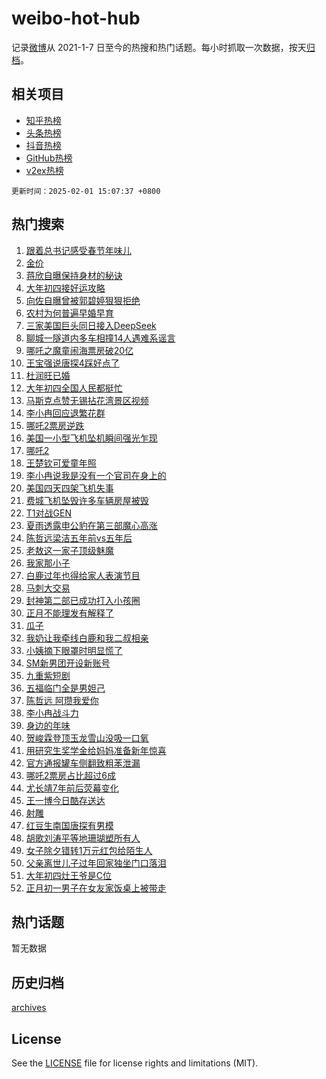 # weibo-hot-hub

记录[微博](https://www.weibo.com)从 2021-1-7 日至今的热搜和热门话题。每小时抓取一次数据，按天[归档](archives)。

## 相关项目

- [知乎热榜](https://github.com/lonnyzhang423/zhihu-hot-hub)
- [头条热榜](https://github.com/lonnyzhang423/toutiao-hot-hub)
- [抖音热榜](https://github.com/lonnyzhang423/douyin-hot-hub)
- [GitHub热榜](https://github.com/lonnyzhang423/github-hot-hub)
- [v2ex热榜](https://github.com/lonnyzhang423/v2ex-hot-hub)


`更新时间：2025-02-01 15:07:37 +0800`

## 热门搜索

1. [跟着总书记感受春节年味儿](https://m.weibo.cn/search?containerid=100103type%3D1%26t%3D10%26q%3D%23%E8%B7%9F%E7%9D%80%E6%80%BB%E4%B9%A6%E8%AE%B0%E6%84%9F%E5%8F%97%E6%98%A5%E8%8A%82%E5%B9%B4%E5%91%B3%E5%84%BF%23&stream_entry_id=51&isnewpage=1&extparam=seat%3D1%26cate%3D10103%26q%3D%2523%25E8%25B7%259F%25E7%259D%2580%25E6%2580%25BB%25E4%25B9%25A6%25E8%25AE%25B0%25E6%2584%259F%25E5%258F%2597%25E6%2598%25A5%25E8%258A%2582%25E5%25B9%25B4%25E5%2591%25B3%25E5%2584%25BF%2523%26dgr%3D0%26filter_type%3Drealtimehot%26pos%3D0%26c_type%3D51%26stream_entry_id%3D51%26display_time%3D1738393656%26pre_seqid%3D173839365611501097971116)
1. [金价](https://m.weibo.cn/search?containerid=100103type%3D1%26t%3D10%26q%3D%E9%87%91%E4%BB%B7&stream_entry_id=31&isnewpage=1&extparam=seat%3D1%26flag%3D2%26stream_entry_id%3D31%26realpos%3D1%26lcate%3D5001%26q%3D%25E9%2587%2591%25E4%25BB%25B7%26dgr%3D0%26filter_type%3Drealtimehot%26pos%3D0%26c_type%3D31%26band_rank%3D1%26cate%3D5001%26display_time%3D1738393656%26pre_seqid%3D173839365611501097971116)
1. [蒋欣自曝保持身材的秘诀](https://m.weibo.cn/search?containerid=100103type%3D1%26t%3D10%26q%3D%23%E8%92%8B%E6%AC%A3%E8%87%AA%E6%9B%9D%E4%BF%9D%E6%8C%81%E8%BA%AB%E6%9D%90%E7%9A%84%E7%A7%98%E8%AF%80%23&stream_entry_id=31&isnewpage=1&extparam=seat%3D1%26flag%3D1%26stream_entry_id%3D31%26realpos%3D2%26lcate%3D5001%26q%3D%2523%25E8%2592%258B%25E6%25AC%25A3%25E8%2587%25AA%25E6%259B%259D%25E4%25BF%259D%25E6%258C%2581%25E8%25BA%25AB%25E6%259D%2590%25E7%259A%2584%25E7%25A7%2598%25E8%25AF%2580%2523%26dgr%3D0%26filter_type%3Drealtimehot%26pos%3D1%26c_type%3D31%26band_rank%3D2%26cate%3D5001%26display_time%3D1738393656%26pre_seqid%3D173839365611501097971116)
1. [大年初四接好运攻略](https://m.weibo.cn/search?containerid=100103type%3D1%26t%3D10%26q%3D%23%E5%A4%A7%E5%B9%B4%E5%88%9D%E5%9B%9B%E6%8E%A5%E5%A5%BD%E8%BF%90%E6%94%BB%E7%95%A5%23&stream_entry_id=31&isnewpage=1&extparam=seat%3D1%26flag%3D0%26stream_entry_id%3D31%26realpos%3D3%26lcate%3D5001%26q%3D%2523%25E5%25A4%25A7%25E5%25B9%25B4%25E5%2588%259D%25E5%259B%259B%25E6%258E%25A5%25E5%25A5%25BD%25E8%25BF%2590%25E6%2594%25BB%25E7%2595%25A5%2523%26dgr%3D0%26filter_type%3Drealtimehot%26pos%3D2%26c_type%3D31%26band_rank%3D3%26cate%3D5001%26display_time%3D1738393656%26pre_seqid%3D173839365611501097971116)
1. [向佐自曝曾被郭碧婷狠狠拒绝](https://m.weibo.cn/search?containerid=100103type%3D1%26t%3D10%26q%3D%E5%90%91%E4%BD%90%E8%87%AA%E6%9B%9D%E6%9B%BE%E8%A2%AB%E9%83%AD%E7%A2%A7%E5%A9%B7%E7%8B%A0%E7%8B%A0%E6%8B%92%E7%BB%9D&stream_entry_id=31&isnewpage=1&extparam=seat%3D1%26flag%3D2%26stream_entry_id%3D31%26realpos%3D4%26lcate%3D5001%26q%3D%25E5%2590%2591%25E4%25BD%2590%25E8%2587%25AA%25E6%259B%259D%25E6%259B%25BE%25E8%25A2%25AB%25E9%2583%25AD%25E7%25A2%25A7%25E5%25A9%25B7%25E7%258B%25A0%25E7%258B%25A0%25E6%258B%2592%25E7%25BB%259D%26dgr%3D0%26filter_type%3Drealtimehot%26pos%3D3%26c_type%3D31%26band_rank%3D4%26cate%3D5001%26display_time%3D1738393656%26pre_seqid%3D173839365611501097971116)
1. [农村为何普遍早婚早育](https://m.weibo.cn/search?containerid=100103type%3D1%26t%3D10%26q%3D%23%E5%86%9C%E6%9D%91%E4%B8%BA%E4%BD%95%E6%99%AE%E9%81%8D%E6%97%A9%E5%A9%9A%E6%97%A9%E8%82%B2%23&stream_entry_id=31&isnewpage=1&extparam=seat%3D1%26flag%3D1%26stream_entry_id%3D31%26realpos%3D5%26lcate%3D5001%26q%3D%2523%25E5%2586%259C%25E6%259D%2591%25E4%25B8%25BA%25E4%25BD%2595%25E6%2599%25AE%25E9%2581%258D%25E6%2597%25A9%25E5%25A9%259A%25E6%2597%25A9%25E8%2582%25B2%2523%26dgr%3D0%26filter_type%3Drealtimehot%26pos%3D4%26c_type%3D31%26band_rank%3D5%26cate%3D5001%26display_time%3D1738393656%26pre_seqid%3D173839365611501097971116)
1. [三家美国巨头同日接入DeepSeek](https://m.weibo.cn/search?containerid=100103type%3D1%26t%3D10%26q%3D%23%E4%B8%89%E5%AE%B6%E7%BE%8E%E5%9B%BD%E5%B7%A8%E5%A4%B4%E5%90%8C%E6%97%A5%E6%8E%A5%E5%85%A5DeepSeek%23&stream_entry_id=31&isnewpage=1&extparam=seat%3D1%26flag%3D0%26stream_entry_id%3D31%26realpos%3D6%26lcate%3D5001%26q%3D%2523%25E4%25B8%2589%25E5%25AE%25B6%25E7%25BE%258E%25E5%259B%25BD%25E5%25B7%25A8%25E5%25A4%25B4%25E5%2590%258C%25E6%2597%25A5%25E6%258E%25A5%25E5%2585%25A5DeepSeek%2523%26dgr%3D0%26filter_type%3Drealtimehot%26pos%3D5%26c_type%3D31%26band_rank%3D6%26cate%3D5001%26display_time%3D1738393656%26pre_seqid%3D173839365611501097971116)
1. [聊城一隧道内多车相撞14人遇难系谣言](https://m.weibo.cn/search?containerid=100103type%3D1%26t%3D10%26q%3D%23%E8%81%8A%E5%9F%8E%E4%B8%80%E9%9A%A7%E9%81%93%E5%86%85%E5%A4%9A%E8%BD%A6%E7%9B%B8%E6%92%9E14%E4%BA%BA%E9%81%87%E9%9A%BE%E7%B3%BB%E8%B0%A3%E8%A8%80%23&stream_entry_id=31&isnewpage=1&extparam=seat%3D1%26band_rank%3D7%26stream_entry_id%3D31%26adid%3D275014%26lcate%3D5001%26q%3D%2523%25E8%2581%258A%25E5%259F%258E%25E4%25B8%2580%25E9%259A%25A7%25E9%2581%2593%25E5%2586%2585%25E5%25A4%259A%25E8%25BD%25A6%25E7%259B%25B8%25E6%2592%259E14%25E4%25BA%25BA%25E9%2581%2587%25E9%259A%25BE%25E7%25B3%25BB%25E8%25B0%25A3%25E8%25A8%2580%2523%26dgr%3D0%26filter_type%3Drealtimehot%26pos%3D6%26c_type%3D31%26is_ad_pos%3D1%26cate%3D5001%26display_time%3D1738393656%26pre_seqid%3D173839365611501097971116)
1. [哪吒之魔童闹海票房破20亿](https://m.weibo.cn/search?containerid=100103type%3D1%26t%3D10%26q%3D%23%E5%93%AA%E5%90%92%E4%B9%8B%E9%AD%94%E7%AB%A5%E9%97%B9%E6%B5%B7%E7%A5%A8%E6%88%BF%E7%A0%B420%E4%BA%BF%23&stream_entry_id=31&isnewpage=1&extparam=seat%3D1%26flag%3D1%26stream_entry_id%3D31%26realpos%3D7%26lcate%3D5001%26q%3D%2523%25E5%2593%25AA%25E5%2590%2592%25E4%25B9%258B%25E9%25AD%2594%25E7%25AB%25A5%25E9%2597%25B9%25E6%25B5%25B7%25E7%25A5%25A8%25E6%2588%25BF%25E7%25A0%25B420%25E4%25BA%25BF%2523%26dgr%3D0%26filter_type%3Drealtimehot%26pos%3D7%26c_type%3D31%26band_rank%3D7%26cate%3D5001%26display_time%3D1738393656%26pre_seqid%3D173839365611501097971116)
1. [王宝强说唐探4踩好点了](https://m.weibo.cn/search?containerid=100103type%3D1%26t%3D10%26q%3D%23%E7%8E%8B%E5%AE%9D%E5%BC%BA%E8%AF%B4%E5%94%90%E6%8E%A24%E8%B8%A9%E5%A5%BD%E7%82%B9%E4%BA%86%23&stream_entry_id=31&isnewpage=1&extparam=seat%3D1%26flag%3D1%26stream_entry_id%3D31%26realpos%3D8%26lcate%3D5001%26q%3D%2523%25E7%258E%258B%25E5%25AE%259D%25E5%25BC%25BA%25E8%25AF%25B4%25E5%2594%2590%25E6%258E%25A24%25E8%25B8%25A9%25E5%25A5%25BD%25E7%2582%25B9%25E4%25BA%2586%2523%26dgr%3D0%26filter_type%3Drealtimehot%26pos%3D8%26c_type%3D31%26band_rank%3D8%26cate%3D5001%26display_time%3D1738393656%26pre_seqid%3D173839365611501097971116)
1. [杜润旺已婚](https://m.weibo.cn/search?containerid=100103type%3D1%26t%3D10%26q%3D%23%E6%9D%9C%E6%B6%A6%E6%97%BA%E5%B7%B2%E5%A9%9A%23&stream_entry_id=31&isnewpage=1&extparam=seat%3D1%26flag%3D1%26stream_entry_id%3D31%26realpos%3D9%26lcate%3D5001%26q%3D%2523%25E6%259D%259C%25E6%25B6%25A6%25E6%2597%25BA%25E5%25B7%25B2%25E5%25A9%259A%2523%26dgr%3D0%26filter_type%3Drealtimehot%26pos%3D9%26c_type%3D31%26band_rank%3D9%26cate%3D5001%26display_time%3D1738393656%26pre_seqid%3D173839365611501097971116)
1. [大年初四全国人民都挺忙](https://m.weibo.cn/search?containerid=100103type%3D1%26t%3D10%26q%3D%23%E5%A4%A7%E5%B9%B4%E5%88%9D%E5%9B%9B%E5%85%A8%E5%9B%BD%E4%BA%BA%E6%B0%91%E9%83%BD%E6%8C%BA%E5%BF%99%23&stream_entry_id=31&isnewpage=1&extparam=seat%3D1%26flag%3D0%26stream_entry_id%3D31%26realpos%3D10%26lcate%3D5001%26q%3D%2523%25E5%25A4%25A7%25E5%25B9%25B4%25E5%2588%259D%25E5%259B%259B%25E5%2585%25A8%25E5%259B%25BD%25E4%25BA%25BA%25E6%25B0%2591%25E9%2583%25BD%25E6%258C%25BA%25E5%25BF%2599%2523%26dgr%3D0%26filter_type%3Drealtimehot%26pos%3D10%26c_type%3D31%26band_rank%3D10%26cate%3D5001%26display_time%3D1738393656%26pre_seqid%3D173839365611501097971116)
1. [马斯克点赞无锡拈花湾景区视频](https://m.weibo.cn/search?containerid=100103type%3D1%26t%3D10%26q%3D%23%E9%A9%AC%E6%96%AF%E5%85%8B%E7%82%B9%E8%B5%9E%E6%97%A0%E9%94%A1%E6%8B%88%E8%8A%B1%E6%B9%BE%E6%99%AF%E5%8C%BA%E8%A7%86%E9%A2%91%23&stream_entry_id=31&isnewpage=1&extparam=seat%3D1%26flag%3D1%26stream_entry_id%3D31%26realpos%3D11%26lcate%3D5001%26q%3D%2523%25E9%25A9%25AC%25E6%2596%25AF%25E5%2585%258B%25E7%2582%25B9%25E8%25B5%259E%25E6%2597%25A0%25E9%2594%25A1%25E6%258B%2588%25E8%258A%25B1%25E6%25B9%25BE%25E6%2599%25AF%25E5%258C%25BA%25E8%25A7%2586%25E9%25A2%2591%2523%26dgr%3D0%26filter_type%3Drealtimehot%26pos%3D11%26c_type%3D31%26band_rank%3D11%26cate%3D5001%26display_time%3D1738393656%26pre_seqid%3D173839365611501097971116)
1. [李小冉回应退繁花群](https://m.weibo.cn/search?containerid=100103type%3D1%26t%3D10%26q%3D%23%E6%9D%8E%E5%B0%8F%E5%86%89%E5%9B%9E%E5%BA%94%E9%80%80%E7%B9%81%E8%8A%B1%E7%BE%A4%23&stream_entry_id=31&isnewpage=1&extparam=seat%3D1%26flag%3D2%26stream_entry_id%3D31%26realpos%3D12%26lcate%3D5001%26q%3D%2523%25E6%259D%258E%25E5%25B0%258F%25E5%2586%2589%25E5%259B%259E%25E5%25BA%2594%25E9%2580%2580%25E7%25B9%2581%25E8%258A%25B1%25E7%25BE%25A4%2523%26dgr%3D0%26filter_type%3Drealtimehot%26pos%3D12%26c_type%3D31%26band_rank%3D12%26cate%3D5001%26display_time%3D1738393656%26pre_seqid%3D173839365611501097971116)
1. [哪吒2票房逆跌](https://m.weibo.cn/search?containerid=100103type%3D1%26t%3D10%26q%3D%23%E5%93%AA%E5%90%922%E7%A5%A8%E6%88%BF%E9%80%86%E8%B7%8C%23&stream_entry_id=31&isnewpage=1&extparam=seat%3D1%26flag%3D2%26stream_entry_id%3D31%26realpos%3D13%26lcate%3D5001%26q%3D%2523%25E5%2593%25AA%25E5%2590%25922%25E7%25A5%25A8%25E6%2588%25BF%25E9%2580%2586%25E8%25B7%258C%2523%26dgr%3D0%26filter_type%3Drealtimehot%26pos%3D13%26c_type%3D31%26band_rank%3D13%26cate%3D5001%26display_time%3D1738393656%26pre_seqid%3D173839365611501097971116)
1. [美国一小型飞机坠机瞬间强光乍现](https://m.weibo.cn/search?containerid=100103type%3D1%26t%3D10%26q%3D%23%E7%BE%8E%E5%9B%BD%E4%B8%80%E5%B0%8F%E5%9E%8B%E9%A3%9E%E6%9C%BA%E5%9D%A0%E6%9C%BA%E7%9E%AC%E9%97%B4%E5%BC%BA%E5%85%89%E4%B9%8D%E7%8E%B0%23&stream_entry_id=31&isnewpage=1&extparam=seat%3D1%26flag%3D1%26stream_entry_id%3D31%26realpos%3D14%26lcate%3D5001%26q%3D%2523%25E7%25BE%258E%25E5%259B%25BD%25E4%25B8%2580%25E5%25B0%258F%25E5%259E%258B%25E9%25A3%259E%25E6%259C%25BA%25E5%259D%25A0%25E6%259C%25BA%25E7%259E%25AC%25E9%2597%25B4%25E5%25BC%25BA%25E5%2585%2589%25E4%25B9%258D%25E7%258E%25B0%2523%26dgr%3D0%26filter_type%3Drealtimehot%26pos%3D14%26c_type%3D31%26band_rank%3D14%26cate%3D5001%26display_time%3D1738393656%26pre_seqid%3D173839365611501097971116)
1. [哪吒2](https://m.weibo.cn/search?containerid=100103type%3D1%26t%3D10%26q%3D%E5%93%AA%E5%90%922&stream_entry_id=31&isnewpage=1&extparam=seat%3D1%26flag%3D0%26stream_entry_id%3D31%26realpos%3D15%26lcate%3D5001%26q%3D%25E5%2593%25AA%25E5%2590%25922%26dgr%3D0%26filter_type%3Drealtimehot%26pos%3D15%26c_type%3D31%26band_rank%3D15%26cate%3D5001%26display_time%3D1738393656%26pre_seqid%3D173839365611501097971116)
1. [王楚钦可爱童年照](https://m.weibo.cn/search?containerid=100103type%3D1%26t%3D10%26q%3D%E7%8E%8B%E6%A5%9A%E9%92%A6%E5%8F%AF%E7%88%B1%E7%AB%A5%E5%B9%B4%E7%85%A7&stream_entry_id=31&isnewpage=1&extparam=seat%3D1%26flag%3D1%26stream_entry_id%3D31%26realpos%3D16%26lcate%3D5001%26q%3D%25E7%258E%258B%25E6%25A5%259A%25E9%2592%25A6%25E5%258F%25AF%25E7%2588%25B1%25E7%25AB%25A5%25E5%25B9%25B4%25E7%2585%25A7%26dgr%3D0%26filter_type%3Drealtimehot%26pos%3D16%26c_type%3D31%26band_rank%3D16%26cate%3D5001%26display_time%3D1738393656%26pre_seqid%3D173839365611501097971116)
1. [李小冉说我是没有一个官司在身上的](https://m.weibo.cn/search?containerid=100103type%3D1%26t%3D10%26q%3D%23%E6%9D%8E%E5%B0%8F%E5%86%89%E8%AF%B4%E6%88%91%E6%98%AF%E6%B2%A1%E6%9C%89%E4%B8%80%E4%B8%AA%E5%AE%98%E5%8F%B8%E5%9C%A8%E8%BA%AB%E4%B8%8A%E7%9A%84%23&stream_entry_id=31&isnewpage=1&extparam=seat%3D1%26flag%3D0%26stream_entry_id%3D31%26realpos%3D17%26lcate%3D5001%26q%3D%2523%25E6%259D%258E%25E5%25B0%258F%25E5%2586%2589%25E8%25AF%25B4%25E6%2588%2591%25E6%2598%25AF%25E6%25B2%25A1%25E6%259C%2589%25E4%25B8%2580%25E4%25B8%25AA%25E5%25AE%2598%25E5%258F%25B8%25E5%259C%25A8%25E8%25BA%25AB%25E4%25B8%258A%25E7%259A%2584%2523%26dgr%3D0%26filter_type%3Drealtimehot%26pos%3D17%26c_type%3D31%26band_rank%3D17%26cate%3D5001%26display_time%3D1738393656%26pre_seqid%3D173839365611501097971116)
1. [美国四天四架飞机失事](https://m.weibo.cn/search?containerid=100103type%3D1%26t%3D10%26q%3D%23%E7%BE%8E%E5%9B%BD%E5%9B%9B%E5%A4%A9%E5%9B%9B%E6%9E%B6%E9%A3%9E%E6%9C%BA%E5%A4%B1%E4%BA%8B%23&stream_entry_id=31&isnewpage=1&extparam=seat%3D1%26flag%3D0%26stream_entry_id%3D31%26realpos%3D18%26lcate%3D5001%26q%3D%2523%25E7%25BE%258E%25E5%259B%25BD%25E5%259B%259B%25E5%25A4%25A9%25E5%259B%259B%25E6%259E%25B6%25E9%25A3%259E%25E6%259C%25BA%25E5%25A4%25B1%25E4%25BA%258B%2523%26dgr%3D0%26filter_type%3Drealtimehot%26pos%3D18%26c_type%3D31%26band_rank%3D18%26cate%3D5001%26display_time%3D1738393656%26pre_seqid%3D173839365611501097971116)
1. [费城飞机坠毁许多车辆房屋被毁](https://m.weibo.cn/search?containerid=100103type%3D1%26t%3D10%26q%3D%23%E8%B4%B9%E5%9F%8E%E9%A3%9E%E6%9C%BA%E5%9D%A0%E6%AF%81%E8%AE%B8%E5%A4%9A%E8%BD%A6%E8%BE%86%E6%88%BF%E5%B1%8B%E8%A2%AB%E6%AF%81%23&stream_entry_id=31&isnewpage=1&extparam=seat%3D1%26flag%3D1%26stream_entry_id%3D31%26realpos%3D19%26lcate%3D5001%26q%3D%2523%25E8%25B4%25B9%25E5%259F%258E%25E9%25A3%259E%25E6%259C%25BA%25E5%259D%25A0%25E6%25AF%2581%25E8%25AE%25B8%25E5%25A4%259A%25E8%25BD%25A6%25E8%25BE%2586%25E6%2588%25BF%25E5%25B1%258B%25E8%25A2%25AB%25E6%25AF%2581%2523%26dgr%3D0%26filter_type%3Drealtimehot%26pos%3D19%26c_type%3D31%26band_rank%3D19%26cate%3D5001%26display_time%3D1738393656%26pre_seqid%3D173839365611501097971116)
1. [T1对战GEN](https://m.weibo.cn/search?containerid=100103type%3D1%26t%3D10%26q%3D%23T1%E5%AF%B9%E6%88%98GEN%23&stream_entry_id=31&isnewpage=1&extparam=seat%3D1%26flag%3D1%26stream_entry_id%3D31%26realpos%3D20%26lcate%3D5001%26q%3D%2523T1%25E5%25AF%25B9%25E6%2588%2598GEN%2523%26dgr%3D0%26filter_type%3Drealtimehot%26pos%3D20%26c_type%3D31%26band_rank%3D20%26cate%3D5001%26display_time%3D1738393656%26pre_seqid%3D173839365611501097971116)
1. [夏雨透露申公豹在第三部魔心高涨](https://m.weibo.cn/search?containerid=100103type%3D1%26t%3D10%26q%3D%E5%A4%8F%E9%9B%A8%E9%80%8F%E9%9C%B2%E7%94%B3%E5%85%AC%E8%B1%B9%E5%9C%A8%E7%AC%AC%E4%B8%89%E9%83%A8%E9%AD%94%E5%BF%83%E9%AB%98%E6%B6%A8&stream_entry_id=31&isnewpage=1&extparam=seat%3D1%26flag%3D1%26stream_entry_id%3D31%26realpos%3D21%26lcate%3D5001%26q%3D%25E5%25A4%258F%25E9%259B%25A8%25E9%2580%258F%25E9%259C%25B2%25E7%2594%25B3%25E5%2585%25AC%25E8%25B1%25B9%25E5%259C%25A8%25E7%25AC%25AC%25E4%25B8%2589%25E9%2583%25A8%25E9%25AD%2594%25E5%25BF%2583%25E9%25AB%2598%25E6%25B6%25A8%26dgr%3D0%26filter_type%3Drealtimehot%26pos%3D21%26c_type%3D31%26band_rank%3D21%26cate%3D5001%26display_time%3D1738393656%26pre_seqid%3D173839365611501097971116)
1. [陈哲远梁洁五年前vs五年后](https://m.weibo.cn/search?containerid=100103type%3D1%26t%3D10%26q%3D%E9%99%88%E5%93%B2%E8%BF%9C%E6%A2%81%E6%B4%81%E4%BA%94%E5%B9%B4%E5%89%8Dvs%E4%BA%94%E5%B9%B4%E5%90%8E&stream_entry_id=31&isnewpage=1&extparam=seat%3D1%26flag%3D0%26stream_entry_id%3D31%26realpos%3D22%26lcate%3D5001%26q%3D%25E9%2599%2588%25E5%2593%25B2%25E8%25BF%259C%25E6%25A2%2581%25E6%25B4%2581%25E4%25BA%2594%25E5%25B9%25B4%25E5%2589%258Dvs%25E4%25BA%2594%25E5%25B9%25B4%25E5%2590%258E%26dgr%3D0%26filter_type%3Drealtimehot%26pos%3D22%26c_type%3D31%26band_rank%3D22%26cate%3D5001%26display_time%3D1738393656%26pre_seqid%3D173839365611501097971116)
1. [老敖这一家子顶级魅魔](https://m.weibo.cn/search?containerid=100103type%3D1%26t%3D10%26q%3D%E8%80%81%E6%95%96%E8%BF%99%E4%B8%80%E5%AE%B6%E5%AD%90%E9%A1%B6%E7%BA%A7%E9%AD%85%E9%AD%94&stream_entry_id=31&isnewpage=1&extparam=seat%3D1%26flag%3D0%26stream_entry_id%3D31%26realpos%3D23%26lcate%3D5001%26q%3D%25E8%2580%2581%25E6%2595%2596%25E8%25BF%2599%25E4%25B8%2580%25E5%25AE%25B6%25E5%25AD%2590%25E9%25A1%25B6%25E7%25BA%25A7%25E9%25AD%2585%25E9%25AD%2594%26dgr%3D0%26filter_type%3Drealtimehot%26pos%3D23%26c_type%3D31%26band_rank%3D23%26cate%3D5001%26display_time%3D1738393656%26pre_seqid%3D173839365611501097971116)
1. [我家那小子](https://m.weibo.cn/search?containerid=100103type%3D1%26t%3D10%26q%3D%E6%88%91%E5%AE%B6%E9%82%A3%E5%B0%8F%E5%AD%90&stream_entry_id=31&isnewpage=1&extparam=seat%3D1%26flag%3D0%26stream_entry_id%3D31%26realpos%3D24%26lcate%3D5001%26q%3D%25E6%2588%2591%25E5%25AE%25B6%25E9%2582%25A3%25E5%25B0%258F%25E5%25AD%2590%26dgr%3D0%26filter_type%3Drealtimehot%26pos%3D24%26c_type%3D31%26band_rank%3D24%26cate%3D5001%26display_time%3D1738393656%26pre_seqid%3D173839365611501097971116)
1. [白鹿过年也得给家人表演节目](https://m.weibo.cn/search?containerid=100103type%3D1%26t%3D10%26q%3D%23%E7%99%BD%E9%B9%BF%E8%BF%87%E5%B9%B4%E4%B9%9F%E5%BE%97%E7%BB%99%E5%AE%B6%E4%BA%BA%E8%A1%A8%E6%BC%94%E8%8A%82%E7%9B%AE%23&stream_entry_id=31&isnewpage=1&extparam=seat%3D1%26flag%3D0%26stream_entry_id%3D31%26realpos%3D25%26lcate%3D5001%26q%3D%2523%25E7%2599%25BD%25E9%25B9%25BF%25E8%25BF%2587%25E5%25B9%25B4%25E4%25B9%259F%25E5%25BE%2597%25E7%25BB%2599%25E5%25AE%25B6%25E4%25BA%25BA%25E8%25A1%25A8%25E6%25BC%2594%25E8%258A%2582%25E7%259B%25AE%2523%26dgr%3D0%26filter_type%3Drealtimehot%26pos%3D25%26c_type%3D31%26band_rank%3D25%26cate%3D5001%26display_time%3D1738393656%26pre_seqid%3D173839365611501097971116)
1. [马刺大交易](https://m.weibo.cn/search?containerid=100103type%3D1%26t%3D10%26q%3D%23%E9%A9%AC%E5%88%BA%E5%A4%A7%E4%BA%A4%E6%98%93%23&stream_entry_id=31&isnewpage=1&extparam=seat%3D1%26flag%3D1%26stream_entry_id%3D31%26realpos%3D26%26lcate%3D5001%26q%3D%2523%25E9%25A9%25AC%25E5%2588%25BA%25E5%25A4%25A7%25E4%25BA%25A4%25E6%2598%2593%2523%26dgr%3D0%26filter_type%3Drealtimehot%26pos%3D26%26c_type%3D31%26band_rank%3D26%26cate%3D5001%26display_time%3D1738393656%26pre_seqid%3D173839365611501097971116)
1. [封神第二部已成功打入小孩圈](https://m.weibo.cn/search?containerid=100103type%3D1%26t%3D10%26q%3D%E5%B0%81%E7%A5%9E%E7%AC%AC%E4%BA%8C%E9%83%A8%E5%B7%B2%E6%88%90%E5%8A%9F%E6%89%93%E5%85%A5%E5%B0%8F%E5%AD%A9%E5%9C%88&stream_entry_id=31&isnewpage=1&extparam=seat%3D1%26flag%3D1%26stream_entry_id%3D31%26realpos%3D27%26lcate%3D5001%26q%3D%25E5%25B0%2581%25E7%25A5%259E%25E7%25AC%25AC%25E4%25BA%258C%25E9%2583%25A8%25E5%25B7%25B2%25E6%2588%2590%25E5%258A%259F%25E6%2589%2593%25E5%2585%25A5%25E5%25B0%258F%25E5%25AD%25A9%25E5%259C%2588%26dgr%3D0%26filter_type%3Drealtimehot%26pos%3D27%26c_type%3D31%26band_rank%3D27%26cate%3D5001%26display_time%3D1738393656%26pre_seqid%3D173839365611501097971116)
1. [正月不能理发有解释了](https://m.weibo.cn/search?containerid=100103type%3D1%26t%3D10%26q%3D%23%E6%AD%A3%E6%9C%88%E4%B8%8D%E8%83%BD%E7%90%86%E5%8F%91%E6%9C%89%E8%A7%A3%E9%87%8A%E4%BA%86%23&stream_entry_id=31&isnewpage=1&extparam=seat%3D1%26flag%3D1%26stream_entry_id%3D31%26realpos%3D28%26lcate%3D5001%26q%3D%2523%25E6%25AD%25A3%25E6%259C%2588%25E4%25B8%258D%25E8%2583%25BD%25E7%2590%2586%25E5%258F%2591%25E6%259C%2589%25E8%25A7%25A3%25E9%2587%258A%25E4%25BA%2586%2523%26dgr%3D0%26filter_type%3Drealtimehot%26pos%3D28%26c_type%3D31%26band_rank%3D28%26cate%3D5001%26display_time%3D1738393656%26pre_seqid%3D173839365611501097971116)
1. [瓜子](https://m.weibo.cn/search?containerid=100103type%3D1%26t%3D10%26q%3D%E7%93%9C%E5%AD%90&stream_entry_id=31&isnewpage=1&extparam=seat%3D1%26flag%3D1%26stream_entry_id%3D31%26realpos%3D29%26lcate%3D5001%26q%3D%25E7%2593%259C%25E5%25AD%2590%26dgr%3D0%26filter_type%3Drealtimehot%26pos%3D29%26c_type%3D31%26band_rank%3D29%26cate%3D5001%26display_time%3D1738393656%26pre_seqid%3D173839365611501097971116)
1. [我奶让我牵线白鹿和我二叔相亲](https://m.weibo.cn/search?containerid=100103type%3D1%26t%3D10%26q%3D%23%E6%88%91%E5%A5%B6%E8%AE%A9%E6%88%91%E7%89%B5%E7%BA%BF%E7%99%BD%E9%B9%BF%E5%92%8C%E6%88%91%E4%BA%8C%E5%8F%94%E7%9B%B8%E4%BA%B2%23&stream_entry_id=31&isnewpage=1&extparam=seat%3D1%26flag%3D0%26stream_entry_id%3D31%26realpos%3D30%26lcate%3D5001%26q%3D%2523%25E6%2588%2591%25E5%25A5%25B6%25E8%25AE%25A9%25E6%2588%2591%25E7%2589%25B5%25E7%25BA%25BF%25E7%2599%25BD%25E9%25B9%25BF%25E5%2592%258C%25E6%2588%2591%25E4%25BA%258C%25E5%258F%2594%25E7%259B%25B8%25E4%25BA%25B2%2523%26dgr%3D0%26filter_type%3Drealtimehot%26pos%3D30%26c_type%3D31%26band_rank%3D30%26cate%3D5001%26display_time%3D1738393656%26pre_seqid%3D173839365611501097971116)
1. [小姨摘下眼罩时明显慌了](https://m.weibo.cn/search?containerid=100103type%3D1%26t%3D10%26q%3D%E5%B0%8F%E5%A7%A8%E6%91%98%E4%B8%8B%E7%9C%BC%E7%BD%A9%E6%97%B6%E6%98%8E%E6%98%BE%E6%85%8C%E4%BA%86&stream_entry_id=31&isnewpage=1&extparam=seat%3D1%26flag%3D1%26stream_entry_id%3D31%26realpos%3D31%26lcate%3D5001%26q%3D%25E5%25B0%258F%25E5%25A7%25A8%25E6%2591%2598%25E4%25B8%258B%25E7%259C%25BC%25E7%25BD%25A9%25E6%2597%25B6%25E6%2598%258E%25E6%2598%25BE%25E6%2585%258C%25E4%25BA%2586%26dgr%3D0%26filter_type%3Drealtimehot%26pos%3D31%26c_type%3D31%26band_rank%3D31%26cate%3D5001%26display_time%3D1738393656%26pre_seqid%3D173839365611501097971116)
1. [SM新男团开设新账号](https://m.weibo.cn/search?containerid=100103type%3D1%26t%3D10%26q%3D%23SM%E6%96%B0%E7%94%B7%E5%9B%A2%E5%BC%80%E8%AE%BE%E6%96%B0%E8%B4%A6%E5%8F%B7%23&stream_entry_id=31&isnewpage=1&extparam=seat%3D1%26flag%3D1%26stream_entry_id%3D31%26realpos%3D32%26lcate%3D5001%26q%3D%2523SM%25E6%2596%25B0%25E7%2594%25B7%25E5%259B%25A2%25E5%25BC%2580%25E8%25AE%25BE%25E6%2596%25B0%25E8%25B4%25A6%25E5%258F%25B7%2523%26dgr%3D0%26filter_type%3Drealtimehot%26pos%3D32%26c_type%3D31%26band_rank%3D32%26cate%3D5001%26display_time%3D1738393656%26pre_seqid%3D173839365611501097971116)
1. [九重紫短剧](https://m.weibo.cn/search?containerid=100103type%3D1%26t%3D10%26q%3D%E4%B9%9D%E9%87%8D%E7%B4%AB%E7%9F%AD%E5%89%A7&stream_entry_id=31&isnewpage=1&extparam=seat%3D1%26flag%3D0%26stream_entry_id%3D31%26realpos%3D33%26lcate%3D5001%26q%3D%25E4%25B9%259D%25E9%2587%258D%25E7%25B4%25AB%25E7%259F%25AD%25E5%2589%25A7%26dgr%3D0%26filter_type%3Drealtimehot%26pos%3D33%26c_type%3D31%26band_rank%3D33%26cate%3D5001%26display_time%3D1738393656%26pre_seqid%3D173839365611501097971116)
1. [五福临门全是男妲己](https://m.weibo.cn/search?containerid=100103type%3D1%26t%3D10%26q%3D%E4%BA%94%E7%A6%8F%E4%B8%B4%E9%97%A8%E5%85%A8%E6%98%AF%E7%94%B7%E5%A6%B2%E5%B7%B1&stream_entry_id=31&isnewpage=1&extparam=seat%3D1%26flag%3D1%26stream_entry_id%3D31%26realpos%3D34%26lcate%3D5001%26q%3D%25E4%25BA%2594%25E7%25A6%258F%25E4%25B8%25B4%25E9%2597%25A8%25E5%2585%25A8%25E6%2598%25AF%25E7%2594%25B7%25E5%25A6%25B2%25E5%25B7%25B1%26dgr%3D0%26filter_type%3Drealtimehot%26pos%3D34%26c_type%3D31%26band_rank%3D34%26cate%3D5001%26display_time%3D1738393656%26pre_seqid%3D173839365611501097971116)
1. [陈哲远 阿瓒我爱你](https://m.weibo.cn/search?containerid=100103type%3D1%26t%3D10%26q%3D%E9%99%88%E5%93%B2%E8%BF%9C+%E9%98%BF%E7%93%92%E6%88%91%E7%88%B1%E4%BD%A0&stream_entry_id=31&isnewpage=1&extparam=seat%3D1%26flag%3D1%26stream_entry_id%3D31%26realpos%3D35%26lcate%3D5001%26q%3D%25E9%2599%2588%25E5%2593%25B2%25E8%25BF%259C%2520%25E9%2598%25BF%25E7%2593%2592%25E6%2588%2591%25E7%2588%25B1%25E4%25BD%25A0%26dgr%3D0%26filter_type%3Drealtimehot%26pos%3D35%26c_type%3D31%26band_rank%3D35%26cate%3D5001%26display_time%3D1738393656%26pre_seqid%3D173839365611501097971116)
1. [李小冉战斗力](https://m.weibo.cn/search?containerid=100103type%3D1%26t%3D10%26q%3D%E6%9D%8E%E5%B0%8F%E5%86%89%E6%88%98%E6%96%97%E5%8A%9B&stream_entry_id=31&isnewpage=1&extparam=seat%3D1%26flag%3D0%26stream_entry_id%3D31%26realpos%3D36%26lcate%3D5001%26q%3D%25E6%259D%258E%25E5%25B0%258F%25E5%2586%2589%25E6%2588%2598%25E6%2596%2597%25E5%258A%259B%26dgr%3D0%26filter_type%3Drealtimehot%26pos%3D36%26c_type%3D31%26band_rank%3D36%26cate%3D5001%26display_time%3D1738393656%26pre_seqid%3D173839365611501097971116)
1. [身边的年味](https://m.weibo.cn/search?containerid=100103type%3D1%26t%3D10%26q%3D%E8%BA%AB%E8%BE%B9%E7%9A%84%E5%B9%B4%E5%91%B3&stream_entry_id=31&isnewpage=1&extparam=seat%3D1%26flag%3D1%26stream_entry_id%3D31%26realpos%3D37%26lcate%3D5001%26q%3D%25E8%25BA%25AB%25E8%25BE%25B9%25E7%259A%2584%25E5%25B9%25B4%25E5%2591%25B3%26dgr%3D0%26filter_type%3Drealtimehot%26pos%3D37%26c_type%3D31%26band_rank%3D37%26cate%3D5001%26display_time%3D1738393656%26pre_seqid%3D173839365611501097971116)
1. [贺峻霖登顶玉龙雪山没吸一口氧](https://m.weibo.cn/search?containerid=100103type%3D1%26t%3D10%26q%3D%23%E8%B4%BA%E5%B3%BB%E9%9C%96%E7%99%BB%E9%A1%B6%E7%8E%89%E9%BE%99%E9%9B%AA%E5%B1%B1%E6%B2%A1%E5%90%B8%E4%B8%80%E5%8F%A3%E6%B0%A7%23&stream_entry_id=31&isnewpage=1&extparam=seat%3D1%26flag%3D1%26stream_entry_id%3D31%26realpos%3D38%26lcate%3D5001%26q%3D%2523%25E8%25B4%25BA%25E5%25B3%25BB%25E9%259C%2596%25E7%2599%25BB%25E9%25A1%25B6%25E7%258E%2589%25E9%25BE%2599%25E9%259B%25AA%25E5%25B1%25B1%25E6%25B2%25A1%25E5%2590%25B8%25E4%25B8%2580%25E5%258F%25A3%25E6%25B0%25A7%2523%26dgr%3D0%26filter_type%3Drealtimehot%26pos%3D38%26c_type%3D31%26band_rank%3D38%26cate%3D5001%26display_time%3D1738393656%26pre_seqid%3D173839365611501097971116)
1. [用研究生奖学金给妈妈准备新年惊喜](https://m.weibo.cn/search?containerid=100103type%3D1%26t%3D10%26q%3D%E7%94%A8%E7%A0%94%E7%A9%B6%E7%94%9F%E5%A5%96%E5%AD%A6%E9%87%91%E7%BB%99%E5%A6%88%E5%A6%88%E5%87%86%E5%A4%87%E6%96%B0%E5%B9%B4%E6%83%8A%E5%96%9C&stream_entry_id=31&isnewpage=1&extparam=seat%3D1%26flag%3D1%26stream_entry_id%3D31%26realpos%3D39%26lcate%3D5001%26q%3D%25E7%2594%25A8%25E7%25A0%2594%25E7%25A9%25B6%25E7%2594%259F%25E5%25A5%2596%25E5%25AD%25A6%25E9%2587%2591%25E7%25BB%2599%25E5%25A6%2588%25E5%25A6%2588%25E5%2587%2586%25E5%25A4%2587%25E6%2596%25B0%25E5%25B9%25B4%25E6%2583%258A%25E5%2596%259C%26dgr%3D0%26filter_type%3Drealtimehot%26pos%3D39%26c_type%3D31%26band_rank%3D39%26cate%3D5001%26display_time%3D1738393656%26pre_seqid%3D173839365611501097971116)
1. [官方通报罐车侧翻致粗苯泄漏](https://m.weibo.cn/search?containerid=100103type%3D1%26t%3D10%26q%3D%23%E5%AE%98%E6%96%B9%E9%80%9A%E6%8A%A5%E7%BD%90%E8%BD%A6%E4%BE%A7%E7%BF%BB%E8%87%B4%E7%B2%97%E8%8B%AF%E6%B3%84%E6%BC%8F%23&stream_entry_id=31&isnewpage=1&extparam=seat%3D1%26flag%3D0%26stream_entry_id%3D31%26realpos%3D40%26lcate%3D5001%26q%3D%2523%25E5%25AE%2598%25E6%2596%25B9%25E9%2580%259A%25E6%258A%25A5%25E7%25BD%2590%25E8%25BD%25A6%25E4%25BE%25A7%25E7%25BF%25BB%25E8%2587%25B4%25E7%25B2%2597%25E8%258B%25AF%25E6%25B3%2584%25E6%25BC%258F%2523%26dgr%3D0%26filter_type%3Drealtimehot%26pos%3D40%26c_type%3D31%26band_rank%3D40%26cate%3D5001%26display_time%3D1738393656%26pre_seqid%3D173839365611501097971116)
1. [哪吒2票房占比超过6成](https://m.weibo.cn/search?containerid=100103type%3D1%26t%3D10%26q%3D%E5%93%AA%E5%90%922%E7%A5%A8%E6%88%BF%E5%8D%A0%E6%AF%94%E8%B6%85%E8%BF%876%E6%88%90&stream_entry_id=31&isnewpage=1&extparam=seat%3D1%26flag%3D1%26stream_entry_id%3D31%26realpos%3D41%26lcate%3D5001%26q%3D%25E5%2593%25AA%25E5%2590%25922%25E7%25A5%25A8%25E6%2588%25BF%25E5%258D%25A0%25E6%25AF%2594%25E8%25B6%2585%25E8%25BF%25876%25E6%2588%2590%26dgr%3D0%26filter_type%3Drealtimehot%26pos%3D41%26c_type%3D31%26band_rank%3D41%26cate%3D5001%26display_time%3D1738393656%26pre_seqid%3D173839365611501097971116)
1. [尤长靖7年前后荧幕变化](https://m.weibo.cn/search?containerid=100103type%3D1%26t%3D10%26q%3D%E5%B0%A4%E9%95%BF%E9%9D%967%E5%B9%B4%E5%89%8D%E5%90%8E%E8%8D%A7%E5%B9%95%E5%8F%98%E5%8C%96&stream_entry_id=31&isnewpage=1&extparam=seat%3D1%26flag%3D1%26stream_entry_id%3D31%26realpos%3D42%26lcate%3D5001%26q%3D%25E5%25B0%25A4%25E9%2595%25BF%25E9%259D%25967%25E5%25B9%25B4%25E5%2589%258D%25E5%2590%258E%25E8%258D%25A7%25E5%25B9%2595%25E5%258F%2598%25E5%258C%2596%26dgr%3D0%26filter_type%3Drealtimehot%26pos%3D42%26c_type%3D31%26band_rank%3D42%26cate%3D5001%26display_time%3D1738393656%26pre_seqid%3D173839365611501097971116)
1. [王一博今日酷存送达](https://m.weibo.cn/search?containerid=100103type%3D1%26t%3D10%26q%3D%23%E7%8E%8B%E4%B8%80%E5%8D%9A%E4%BB%8A%E6%97%A5%E9%85%B7%E5%AD%98%E9%80%81%E8%BE%BE%23&stream_entry_id=31&isnewpage=1&extparam=seat%3D1%26flag%3D1%26stream_entry_id%3D31%26realpos%3D43%26lcate%3D5001%26q%3D%2523%25E7%258E%258B%25E4%25B8%2580%25E5%258D%259A%25E4%25BB%258A%25E6%2597%25A5%25E9%2585%25B7%25E5%25AD%2598%25E9%2580%2581%25E8%25BE%25BE%2523%26dgr%3D0%26filter_type%3Drealtimehot%26pos%3D43%26c_type%3D31%26band_rank%3D43%26cate%3D5001%26display_time%3D1738393656%26pre_seqid%3D173839365611501097971116)
1. [射雕](https://m.weibo.cn/search?containerid=100103type%3D1%26t%3D10%26q%3D%E5%B0%84%E9%9B%95&stream_entry_id=31&isnewpage=1&extparam=seat%3D1%26flag%3D0%26stream_entry_id%3D31%26realpos%3D44%26lcate%3D5001%26q%3D%25E5%25B0%2584%25E9%259B%2595%26dgr%3D0%26filter_type%3Drealtimehot%26pos%3D44%26c_type%3D31%26band_rank%3D44%26cate%3D5001%26display_time%3D1738393656%26pre_seqid%3D173839365611501097971116)
1. [红豆生南国唐探有男模](https://m.weibo.cn/search?containerid=100103type%3D1%26t%3D10%26q%3D%E7%BA%A2%E8%B1%86%E7%94%9F%E5%8D%97%E5%9B%BD%E5%94%90%E6%8E%A2%E6%9C%89%E7%94%B7%E6%A8%A1&stream_entry_id=31&isnewpage=1&extparam=seat%3D1%26flag%3D1%26stream_entry_id%3D31%26realpos%3D45%26lcate%3D5001%26q%3D%25E7%25BA%25A2%25E8%25B1%2586%25E7%2594%259F%25E5%258D%2597%25E5%259B%25BD%25E5%2594%2590%25E6%258E%25A2%25E6%259C%2589%25E7%2594%25B7%25E6%25A8%25A1%26dgr%3D0%26filter_type%3Drealtimehot%26pos%3D45%26c_type%3D31%26band_rank%3D45%26cate%3D5001%26display_time%3D1738393656%26pre_seqid%3D173839365611501097971116)
1. [胡歌刘涛平等地珊瑚塑所有人](https://m.weibo.cn/search?containerid=100103type%3D1%26t%3D10%26q%3D%E8%83%A1%E6%AD%8C%E5%88%98%E6%B6%9B%E5%B9%B3%E7%AD%89%E5%9C%B0%E7%8F%8A%E7%91%9A%E5%A1%91%E6%89%80%E6%9C%89%E4%BA%BA&stream_entry_id=31&isnewpage=1&extparam=seat%3D1%26flag%3D1%26stream_entry_id%3D31%26realpos%3D46%26lcate%3D5001%26q%3D%25E8%2583%25A1%25E6%25AD%258C%25E5%2588%2598%25E6%25B6%259B%25E5%25B9%25B3%25E7%25AD%2589%25E5%259C%25B0%25E7%258F%258A%25E7%2591%259A%25E5%25A1%2591%25E6%2589%2580%25E6%259C%2589%25E4%25BA%25BA%26dgr%3D0%26filter_type%3Drealtimehot%26pos%3D46%26c_type%3D31%26band_rank%3D46%26cate%3D5001%26display_time%3D1738393656%26pre_seqid%3D173839365611501097971116)
1. [女子除夕错转1万元红包给陌生人](https://m.weibo.cn/search?containerid=100103type%3D1%26t%3D10%26q%3D%23%E5%A5%B3%E5%AD%90%E9%99%A4%E5%A4%95%E9%94%99%E8%BD%AC1%E4%B8%87%E5%85%83%E7%BA%A2%E5%8C%85%E7%BB%99%E9%99%8C%E7%94%9F%E4%BA%BA%23&stream_entry_id=31&isnewpage=1&extparam=seat%3D1%26flag%3D0%26stream_entry_id%3D31%26realpos%3D47%26lcate%3D5001%26q%3D%2523%25E5%25A5%25B3%25E5%25AD%2590%25E9%2599%25A4%25E5%25A4%2595%25E9%2594%2599%25E8%25BD%25AC1%25E4%25B8%2587%25E5%2585%2583%25E7%25BA%25A2%25E5%258C%2585%25E7%25BB%2599%25E9%2599%258C%25E7%2594%259F%25E4%25BA%25BA%2523%26dgr%3D0%26filter_type%3Drealtimehot%26pos%3D47%26c_type%3D31%26band_rank%3D47%26cate%3D5001%26display_time%3D1738393656%26pre_seqid%3D173839365611501097971116)
1. [父亲离世儿子过年回家独坐门口落泪](https://m.weibo.cn/search?containerid=100103type%3D1%26t%3D10%26q%3D%23%E7%88%B6%E4%BA%B2%E7%A6%BB%E4%B8%96%E5%84%BF%E5%AD%90%E8%BF%87%E5%B9%B4%E5%9B%9E%E5%AE%B6%E7%8B%AC%E5%9D%90%E9%97%A8%E5%8F%A3%E8%90%BD%E6%B3%AA%23&stream_entry_id=31&isnewpage=1&extparam=seat%3D1%26flag%3D0%26stream_entry_id%3D31%26realpos%3D48%26lcate%3D5001%26q%3D%2523%25E7%2588%25B6%25E4%25BA%25B2%25E7%25A6%25BB%25E4%25B8%2596%25E5%2584%25BF%25E5%25AD%2590%25E8%25BF%2587%25E5%25B9%25B4%25E5%259B%259E%25E5%25AE%25B6%25E7%258B%25AC%25E5%259D%2590%25E9%2597%25A8%25E5%258F%25A3%25E8%2590%25BD%25E6%25B3%25AA%2523%26dgr%3D0%26filter_type%3Drealtimehot%26pos%3D48%26c_type%3D31%26band_rank%3D48%26cate%3D5001%26display_time%3D1738393656%26pre_seqid%3D173839365611501097971116)
1. [大年初四灶王爷是C位](https://m.weibo.cn/search?containerid=100103type%3D1%26t%3D10%26q%3D%23%E5%A4%A7%E5%B9%B4%E5%88%9D%E5%9B%9B%E7%81%B6%E7%8E%8B%E7%88%B7%E6%98%AFC%E4%BD%8D%23&stream_entry_id=31&isnewpage=1&extparam=seat%3D1%26flag%3D0%26stream_entry_id%3D31%26realpos%3D49%26lcate%3D5001%26q%3D%2523%25E5%25A4%25A7%25E5%25B9%25B4%25E5%2588%259D%25E5%259B%259B%25E7%2581%25B6%25E7%258E%258B%25E7%2588%25B7%25E6%2598%25AFC%25E4%25BD%258D%2523%26dgr%3D0%26filter_type%3Drealtimehot%26pos%3D49%26c_type%3D31%26band_rank%3D49%26cate%3D5001%26display_time%3D1738393656%26pre_seqid%3D173839365611501097971116)
1. [正月初一男子在女友家饭桌上被带走](https://m.weibo.cn/search?containerid=100103type%3D1%26t%3D10%26q%3D%23%E6%AD%A3%E6%9C%88%E5%88%9D%E4%B8%80%E7%94%B7%E5%AD%90%E5%9C%A8%E5%A5%B3%E5%8F%8B%E5%AE%B6%E9%A5%AD%E6%A1%8C%E4%B8%8A%E8%A2%AB%E5%B8%A6%E8%B5%B0%23&stream_entry_id=31&isnewpage=1&extparam=seat%3D1%26flag%3D0%26stream_entry_id%3D31%26realpos%3D50%26lcate%3D5001%26q%3D%2523%25E6%25AD%25A3%25E6%259C%2588%25E5%2588%259D%25E4%25B8%2580%25E7%2594%25B7%25E5%25AD%2590%25E5%259C%25A8%25E5%25A5%25B3%25E5%258F%258B%25E5%25AE%25B6%25E9%25A5%25AD%25E6%25A1%258C%25E4%25B8%258A%25E8%25A2%25AB%25E5%25B8%25A6%25E8%25B5%25B0%2523%26dgr%3D0%26filter_type%3Drealtimehot%26pos%3D50%26c_type%3D31%26band_rank%3D50%26cate%3D5001%26display_time%3D1738393656%26pre_seqid%3D173839365611501097971116)

## 热门话题

暂无数据

## 历史归档

[archives](archives)

## License

See the [LICENSE](LICENSE) file for license rights and limitations (MIT).
